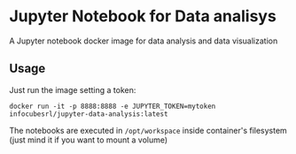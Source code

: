 # Jupyter Notebook for Data analisys
A Jupyter notebook docker image for data analysis and data visualization

## Usage
Just run the image setting a token:

```
docker run -it -p 8888:8888 -e JUPYTER_TOKEN=mytoken infocubesrl/jupyter-data-analysis:latest
```

The notebooks are executed in `/opt/workspace` inside container's filesystem (just mind it if you want to mount a volume)
